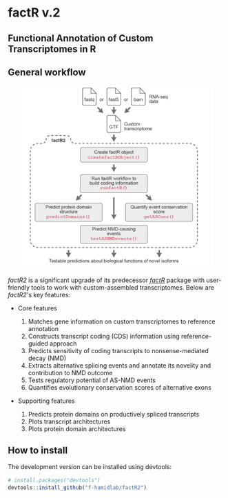 # **factR v.2**

## Functional Annotation of Custom Transcriptomes in R

## General workflow
<p align="center">
  <img src="man/figures/factR2.png" width="450"/>
</p>

*factR2* is a significant upgrade of its predecessor 
[*factR*](https://fursham-h.github.io/factR/) package with user-friendly tools to work 
with custom-assembled transcriptomes. Below are *factR2*'s key features:

* Core features
  1. Matches gene information on custom transcriptomes to reference annotation
  2. Constructs transcript coding (CDS) information using reference-guided approach
  3. Predicts sensitivity of coding transcripts to nonsense-mediated decay (NMD)
  4. Extracts alternative splicing events and annotate its novelity and contribution to NMD outcome
  4. Tests regulatory potential of AS-NMD events
  5. Quantifies evolutionary conservation scores of alternative exons

* Supporting features 
  1. Predicts protein domains on productively spliced transcripts
  2. Plots transcript architectures 
  3. Plots protein domain architectures
  
## How to install
The development version can be installed using devtools:
```r
# install.packages("devtools")
devtools::install_github("f-hamidlab/factR2")
```


